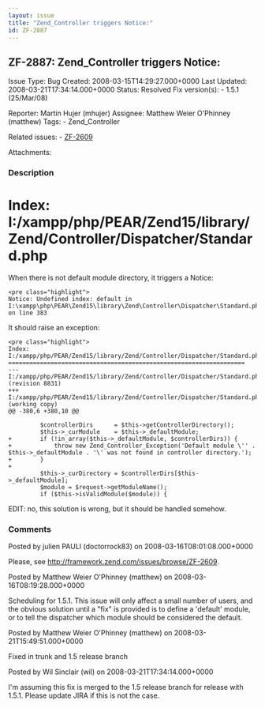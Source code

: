 ```yaml
---
layout: issue
title: "Zend_Controller triggers Notice:"
id: ZF-2887
---
```


ZF-2887: Zend\_Controller triggers Notice:
------------------------------------------

 Issue Type: Bug Created: 2008-03-15T14:29:27.000+0000 Last Updated: 2008-03-21T17:34:14.000+0000 Status: Resolved Fix version(s): - 1.5.1 (25/Mar/08)
 
 Reporter:  Martin Hujer (mhujer)  Assignee:  Matthew Weier O'Phinney (matthew)  Tags: - Zend\_Controller
 
 Related issues: - [ZF-2609](/issues/browse/ZF-2609)
 
 Attachments: 
### Description

Index: I:/xampp/php/PEAR/Zend15/library/Zend/Controller/Dispatcher/Standard.php
===============================================================================

When there is not default module directory, it triggers a Notice:

 
    <pre class="highlight">
    Notice: Undefined index: default in I:\xampp\php\PEAR\Zend15\library\Zend\Controller\Dispatcher\Standard.php on line 383


It should raise an exception:

 
    <pre class="highlight">
    Index: I:/xampp/php/PEAR/Zend15/library/Zend/Controller/Dispatcher/Standard.php
    ===================================================================
    --- I:/xampp/php/PEAR/Zend15/library/Zend/Controller/Dispatcher/Standard.php    (revision 8831)
    +++ I:/xampp/php/PEAR/Zend15/library/Zend/Controller/Dispatcher/Standard.php    (working copy)
    @@ -380,6 +380,10 @@
     
             $controllerDirs      = $this->getControllerDirectory();
             $this->_curModule    = $this->_defaultModule;
    +        if (!in_array($this->_defaultModule, $controllerDirs)) {
    +            throw new Zend_Controller_Exception('Default module \'' . $this->_defaultModule . '\' was not found in controller directory.');
    +        }
    +        
             $this->_curDirectory = $controllerDirs[$this->_defaultModule];
             $module = $request->getModuleName();
             if ($this->isValidModule($module)) {


EDIT: no, this solution is wrong, but it should be handled somehow.

 

 

### Comments

Posted by julien PAULI (doctorrock83) on 2008-03-16T08:01:08.000+0000

Please, see <http://framework.zend.com/issues/browse/ZF-2609>.

 

 

Posted by Matthew Weier O'Phinney (matthew) on 2008-03-16T08:19:28.000+0000

Scheduling for 1.5.1. This issue will only affect a small number of users, and the obvious solution until a "fix" is provided is to define a 'default' module, or to tell the dispatcher which module should be considered the default.

 

 

Posted by Matthew Weier O'Phinney (matthew) on 2008-03-21T15:49:51.000+0000

Fixed in trunk and 1.5 release branch

 

 

Posted by Wil Sinclair (wil) on 2008-03-21T17:34:14.000+0000

I'm assuming this fix is merged to the 1.5 release branch for release with 1.5.1. Please update JIRA if this is not the case.

 

 